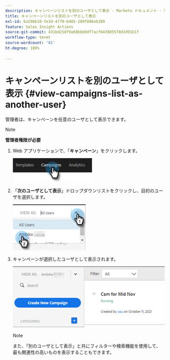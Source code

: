 ```yaml
---
description: キャンペーンリストを別のユーザとして表示 - Marketo ドキュメント - 製品ドキュメント
title: キャンペーンリストを別のユーザとして表示
exl-id: 6a196618-fe34-4770-b405-289f886eb389
feature: Sales Insight Actions
source-git-commit: 431bd258f9a68bbb9df7acf043085578d3d91b1f
workflow-type: tm+mt
source-wordcount: '81'
ht-degree: 100%

---
```


# キャンペーンリストを別のユーザとして表示 {#view-campaigns-list-as-another-user}

管理者は、キャンペーンを任意のユーザとして表示できます。

>[!NOTE]
>
>**管理者権限が必要**

1. Web アプリケーションで、「**キャンペーン**」をクリックします。

   ![](assets/view-campaigns-list-as-another-user-1.png)

1. 「**次のユーザとして表示**」ドロップダウンリストをクリックし、目的のユーザを選択します。

   ![](assets/view-campaigns-list-as-another-user-2.png)

1. キャンペーンが選択したユーザとして表示されます。

   ![](assets/view-campaigns-list-as-another-user-3.png)

   >[!NOTE]
   >
   >また、「別のユーザとして表示」と共にフィルターや検索機能を使用して、最も関連性の高いものを表示することもできます。
